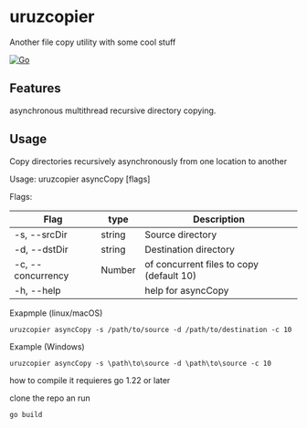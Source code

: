 # uruzcopier
Another file copy utility with some cool stuff

[![Go](https://github.com/bp-brainiak/uruzcopier/actions/workflows/go.yml/badge.svg?branch=main)](https://github.com/bp-brainiak/uruzcopier/actions/workflows/go.yml)

## Features
asynchronous multithread recursive directory copying.

## Usage

Copy directories recursively asynchronously from one location to another

Usage:
uruzcopier asyncCopy [flags]

Flags:

| Flag              | type   | Description                                     |
|-------------------|--------|-------------------------------------------------|
| -s, --srcDir      |string  | Source directory                                | 
| -d, --dstDir      | string | Destination directory                           |
| -c, --concurrency | Number | of concurrent files to copy (default 10)        |
| -h, --help        |        | help for asyncCopy                              |


Exapmple (linux/macOS)

```shell
uruzcopier asyncCopy -s /path/to/source -d /path/to/destination -c 10
```
Example (Windows)

```shell
uruzcopier asyncCopy -s \path\to\source -d \path\to\source -c 10
```

how to compile
it requieres go 1.22 or later

clone the repo an run 
```shell
go build
```

